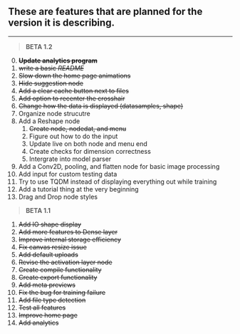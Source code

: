 ## **These are features that are planned for the version it is describing.**

---

> **BETA 1.2**
0.  ~~**Update analytics program**~~
1.  ~~write a basic *README*~~
2.  ~~Slow down the home page animations~~
3.  ~~Hide suggestion node~~
4.  ~~Add a clear cache button next to files~~
5.  ~~Add option to recenter the crosshair~~
6.  ~~Change how the data is displayed (datasamples, shape)~~
7.  Organize node strucutre
8.  Add a Reshape node
    1.  ~~Create node, nodedat, and menu~~
    2.  Figure out how to do the input
    3.  Update live on both node and menu end
    4.  Create checks for dimension correctness
    5.  Intergrate into model parser
9.  Add a Conv2D, pooling, and flatten node for basic image processing
10. Add input for custom testing data
11. Try to use TQDM instead of displaying everything out while training
12. Add a tutorial thing at the very beginning
13. Drag and Drop node styles

> **BETA 1.1**
1. ~~Add IO shape display~~
2. ~~Add more features to Dense layer~~
3. ~~Improve internal storage efficiency~~
4. ~~Fix canvas resize issue~~
5. ~~Add default uploads~~
6. ~~Revise the activation layer node~~
7. ~~Create compile functionality~~
8. ~~Create export functionality~~
9. ~~Add meta previews~~
10. ~~Fix the bug for training failure~~
11. ~~Add file type detection~~
12. ~~Test all features~~
13. ~~Improve home page~~
14. ~~Add analytics~~